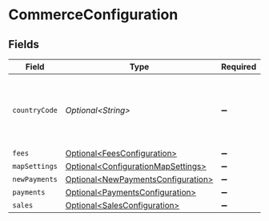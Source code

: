 # CommerceConfiguration


## Fields

| Field                                                                                      | Type                                                                                       | Required                                                                                   | Description                                                                                |
| ------------------------------------------------------------------------------------------ | ------------------------------------------------------------------------------------------ | ------------------------------------------------------------------------------------------ | ------------------------------------------------------------------------------------------ |
| `countryCode`                                                                              | *Optional\<String>*                                                                        | :heavy_minus_sign:                                                                         | The country code outlining where the company is based.                                     |
| `fees`                                                                                     | [Optional\<FeesConfiguration>](../../models/components/FeesConfiguration.md)               | :heavy_minus_sign:                                                                         | N/A                                                                                        |
| `mapSettings`                                                                              | [Optional\<ConfigurationMapSettings>](../../models/components/ConfigurationMapSettings.md) | :heavy_minus_sign:                                                                         | N/A                                                                                        |
| `newPayments`                                                                              | [Optional\<NewPaymentsConfiguration>](../../models/components/NewPaymentsConfiguration.md) | :heavy_minus_sign:                                                                         | N/A                                                                                        |
| `payments`                                                                                 | [Optional\<PaymentsConfiguration>](../../models/components/PaymentsConfiguration.md)       | :heavy_minus_sign:                                                                         | N/A                                                                                        |
| `sales`                                                                                    | [Optional\<SalesConfiguration>](../../models/components/SalesConfiguration.md)             | :heavy_minus_sign:                                                                         | N/A                                                                                        |